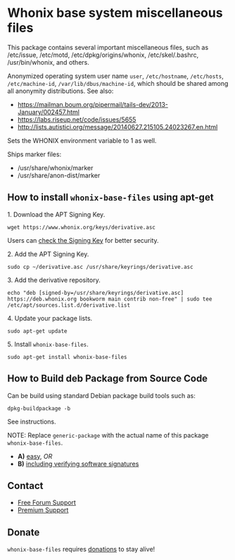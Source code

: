 # Whonix base system miscellaneous files #

This package contains several important miscellaneous files, such as
/etc/issue, /etc/motd, /etc/dpkg/origins/whonix,
/etc/skel/.bashrc, /usr/bin/whonix, and others.

Anonymized operating system user name `user`, `/etc/hostname`, `/etc/hosts`,
`/etc/machine-id`, `/var/lib/dbus/machine-id`, which should be shared among
all anonymity distributions. See also:

* https://mailman.boum.org/pipermail/tails-dev/2013-January/002457.html
* https://labs.riseup.net/code/issues/5655
* http://lists.autistici.org/message/20140627.215105.24023267.en.html

Sets the WHONIX environment variable to 1 as well.

Ships marker files:
* /usr/share/whonix/marker
* /usr/share/anon-dist/marker

## How to install `whonix-base-files` using apt-get ##

1\. Download the APT Signing Key.

```
wget https://www.whonix.org/keys/derivative.asc
```

Users can [check the Signing Key](https://www.whonix.org/wiki/Signing_Key) for better security.

2\. Add the APT Signing Key.

```
sudo cp ~/derivative.asc /usr/share/keyrings/derivative.asc
```

3\. Add the derivative repository.

```
echo "deb [signed-by=/usr/share/keyrings/derivative.asc] https://deb.whonix.org bookworm main contrib non-free" | sudo tee /etc/apt/sources.list.d/derivative.list
```

4\. Update your package lists.

```
sudo apt-get update
```

5\. Install `whonix-base-files`.

```
sudo apt-get install whonix-base-files
```

## How to Build deb Package from Source Code ##

Can be build using standard Debian package build tools such as:

```
dpkg-buildpackage -b
```

See instructions.

NOTE: Replace `generic-package` with the actual name of this package `whonix-base-files`.

* **A)** [easy](https://www.whonix.org/wiki/Dev/Build_Documentation/generic-package/easy), _OR_
* **B)** [including verifying software signatures](https://www.whonix.org/wiki/Dev/Build_Documentation/generic-package)

## Contact ##

* [Free Forum Support](https://forums.whonix.org)
* [Premium Support](https://www.whonix.org/wiki/Premium_Support)

## Donate ##

`whonix-base-files` requires [donations](https://www.whonix.org/wiki/Donate) to stay alive!
